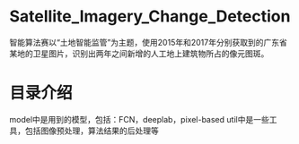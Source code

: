 # Satellite_Imagery_Change_Detection
智能算法赛以“土地智能监管”为主题，使用2015年和2017年分别获取到的广东省某地的卫星图片，识别出两年之间新增的人工地上建筑物所占的像元图斑。
# 目录介绍
model中是用到的模型，包括：FCN，deeplab，pixel-based
util中是一些工具，包括图像预处理，算法结果的后处理等
